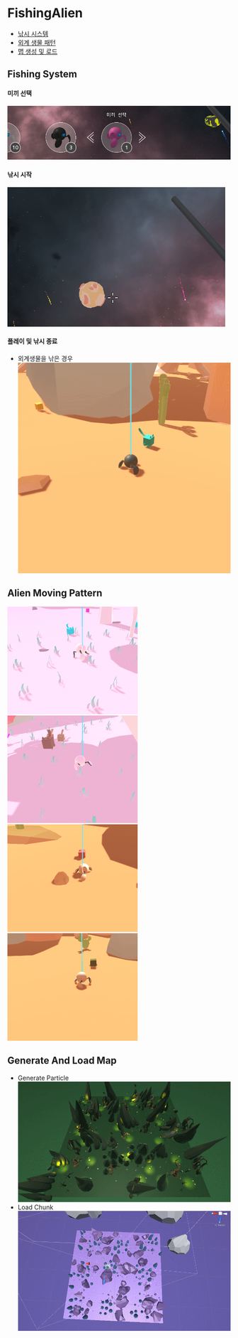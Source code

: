 # FishingAlien 

- [낚시 시스템](#fishing-system)
- [외계 생물 패턴](#alien-moving-pattern)
- [맵 생성 및 로드](#generate-and-load-map)

## Fishing System
#### 미끼 선택
![SelectBait](https://github.com/KimHeeRyeong/FishingAlien/blob/master/GIF/FishingSystem/selectBait.gif "Select_Bait")
#### 낚시 시작
![SelectPlanet](https://github.com/KimHeeRyeong/FishingAlien/blob/master/GIF/FishingSystem/selectPlanet2.gif "Select_Planet")
#### 플레이 및 낚시 종료
- 외계생물을 낚은 경우  
![GetEnemy](https://github.com/KimHeeRyeong/FishingAlien/blob/master/GIF/FishingSystem/GetEnemy.gif "Get_Enemy")

## Alien Moving Pattern

![Basic](https://github.com/KimHeeRyeong/FishingAlien/blob/master/GIF/AlienMovingPattern/Basic.gif "Basic")
![Boss_Report](https://github.com/KimHeeRyeong/FishingAlien/blob/master/GIF/AlienMovingPattern/Boss_Report.gif "Boss_Report")  
![Escape](https://github.com/KimHeeRyeong/FishingAlien/blob/master/GIF/AlienMovingPattern/Escape.gif "Escape")
![Tracking](https://github.com/KimHeeRyeong/FishingAlien/blob/master/GIF/AlienMovingPattern/Tracking.gif "Tracking")  


## Generate And Load Map

- Generate Particle  
![ParticleGenerate](https://github.com/KimHeeRyeong/FishingAlien/blob/master/GIF/GenerateLoadMap/ParticleGenerate.gif "Generate Particle")
- Load Chunk   
![ChunkLoad](https://github.com/KimHeeRyeong/FishingAlien/blob/master/GIF/GenerateLoadMap/ChunkLoad.gif "Load Chunk")
